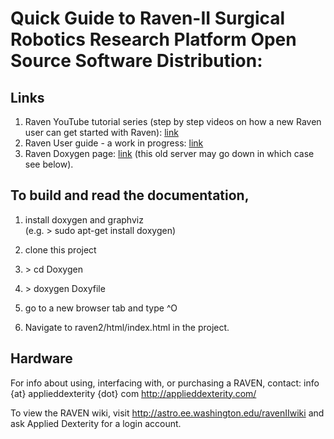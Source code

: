# Quick Guide to Raven-II  Surgical Robotics Research Platform Open Source Software Distribution:

## Links 

1. Raven YouTube tutorial series (step by step videos on how a new Raven user can get started with Raven): [link](https://www.youtube.com/playlist?list=PLxMsr-mRZng81BdDTaUX0sueXWeVOX0qd)
1. Raven User guide - a work in progress: [link](https://docs.google.com/document/d/1_21dWhSnXXl0f1e8hjI8vc1neqhOySVY7MGV3GLBImw/edit)
1. Raven Doxygen page: [link](http://astro.ee.washington.edu/raven2docs/annotated.html)  (this old server may go down in which case see below).
 
## To build and read the documentation, 

1. install doxygen and graphviz  
(e.g. > sudo apt-get install doxygen)

1. clone this project

1. \> cd Doxygen

1. \> doxygen Doxyfile

1. go to a new browser tab and type ^O

1. Navigate to raven2/html/index.html in the project.

## Hardware
For info about using, interfacing with, or purchasing a RAVEN, contact: info {at} applieddexterity {dot} com
http://applieddexterity.com/

To view the RAVEN wiki, visit http://astro.ee.washington.edu/ravenIIwiki and ask Applied Dexterity for a login account.
